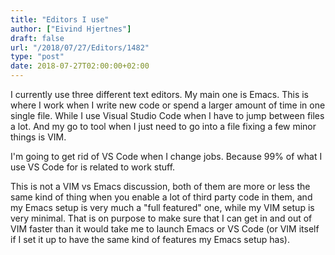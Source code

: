 ```yaml
---
title: "Editors I use"
author: ["Eivind Hjertnes"]
draft: false
url: "/2018/07/27/Editors/1482"
type: "post"
date: 2018-07-27T02:00:00+02:00
---
```


I currently use three different text editors. My main one is Emacs. This
is where I work when I write new code or spend a larger amount of time
in one single file. While I use Visual Studio Code when I have to jump
between files a lot. And my go to tool when I just need to go into a
file fixing a few minor things is VIM.

I'm going to get rid of VS Code when I change jobs. Because 99% of what
I use VS Code for is related to work stuff.

This is not a VIM vs Emacs discussion, both of them are more or less the
same kind of thing when you enable a lot of third party code in them,
and my Emacs setup is very much a "full featured" one, while my VIM
setup is very minimal. That is on purpose to make sure that I can get in
and out of VIM faster than it would take me to launch Emacs or VS Code
(or VIM itself if I set it up to have the same kind of features my Emacs
setup has).
